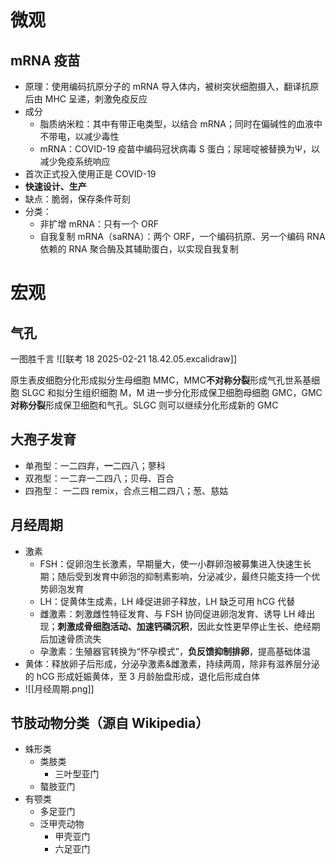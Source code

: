 # 微观
## mRNA 疫苗
- 原理：使用编码抗原分子的 mRNA 导入体内，被树突状细胞摄入，翻译抗原后由 MHC 呈递，刺激免疫反应
- 成分
	- 脂质纳米粒：其中有带正电类型，以结合 mRNA；同时在偏碱性的血液中不带电，以减少毒性
	- mRNA：COVID-19 疫苗中编码冠状病毒 S 蛋白；尿嘧啶被替换为Ψ，以减少免疫系统响应
- 首次正式投入使用正是 COVID-19
- **快速设计、生产**
- 缺点：脆弱，保存条件苛刻
- 分类：
	- 非扩增 mRNA：只有一个 ORF
	- 自我复制 mRNA（saRNA）：两个 ORF，一个编码抗原、另一个编码 RNA 依赖的 RNA 聚合酶及其辅助蛋白，以实现自我复制
# 宏观
## 气孔
一图胜千言
![[联考 18 2025-02-21 18.42.05.excalidraw]]

原生表皮细胞分化形成拟分生母细胞 MMC，MMC**不对称分裂**形成气孔世系基细胞 SLGC 和拟分生组织细胞 M，M 进一步分化形成保卫细胞母细胞 GMC，GMC**对称分裂**形成保卫细胞和气孔。SLGC 则可以继续分化形成新的 GMC
## 大孢子发育
- 单孢型：一二四弃，**一**二四八；蓼科
- 双孢型：一二弃一二四八；贝母、百合
- 四孢型： 一二四 remix，合点三相二四八；葱、慈姑
## 月经周期
- 激素
	- FSH：促卵泡生长激素，早期量大，使一小群卵泡被募集进入快速生长期；随后受到发育中卵泡的抑制素影响，分泌减少，最终只能支持一个优势卵泡发育
	- LH：促黄体生成素，LH 峰促进卵子释放，LH 缺乏可用 hCG 代替
	- 雌激素：刺激雌性特征发育、与 FSH 协同促进卵泡发育、诱导 LH 峰出现；**刺激成骨细胞活动、加速钙磷沉积**，因此女性更早停止生长、绝经期后加速骨质流失
	- 孕激素：生殖器官转换为“怀孕模式”，**负反馈抑制排卵**，提高基础体温
- 黄体：释放卵子后形成，分泌孕激素&雌激素，持续两周，除非有滋养层分泌的 hCG 形成妊娠黄体，至 3 月龄胎盘形成，退化后形成白体
- ![[月经周期.png]]
## 节肢动物分类（源自 Wikipedia）
- 蛛形类
	- 类肢类
		- 三叶型亚门
	- 螯肢亚门
- 有颚类
	- 多足亚门
	- 泛甲壳动物
		- 甲壳亚门
		- 六足亚门

